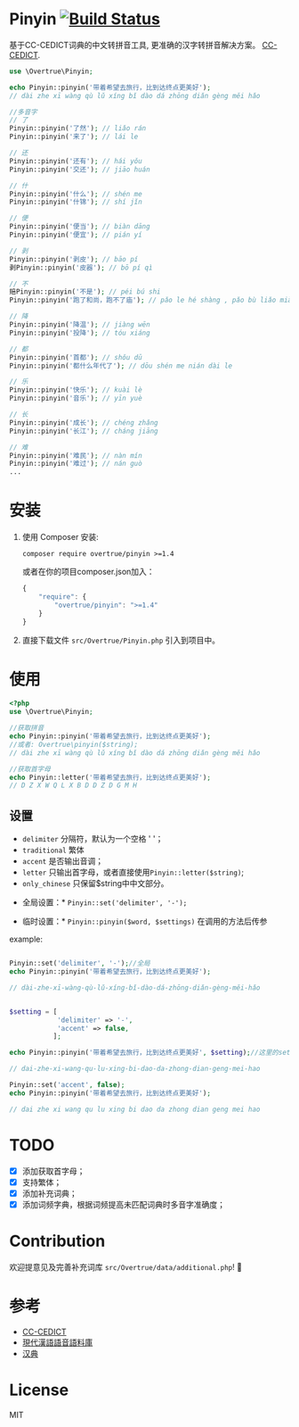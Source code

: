 Pinyin [![Build Status](https://travis-ci.org/overtrue/pinyin.svg?branch=master)](https://travis-ci.org/overtrue/pinyin)
======

基于CC-CEDICT词典的中文转拼音工具, 更准确的汉字转拼音解决方案。 [CC-CEDICT](http://cc-cedict.org/wiki/).

```php
use \Overtrue\Pinyin;

echo Pinyin::pinyin('带着希望去旅行，比到达终点更美好');
// dài zhe xī wàng qù lǔ xíng bǐ dào dá zhōng diǎn gèng měi hǎo

//多音字
// 了
Pinyin::pinyin('了然'); // liǎo rán
Pinyin::pinyin('来了'); // lái le

// 还
Pinyin::pinyin('还有'); // hái yǒu
Pinyin::pinyin('交还'); // jiāo huán

// 什
Pinyin::pinyin('什么'); // shén me
Pinyin::pinyin('什锦'); // shí jǐn

// 便
Pinyin::pinyin('便当'); // biàn dāng
Pinyin::pinyin('便宜'); // pián yí

// 剥
Pinyin::pinyin('剥皮'); // bāo pí
剥Pinyin::pinyin('皮器'); // bō pí qì

// 不
赔Pinyin::pinyin('不是'); // péi bú shi
Pinyin::pinyin('跑了和尚，跑不了庙'); // pǎo le hé shàng , pǎo bù liǎo miào

// 降
Pinyin::pinyin('降温'); // jiàng wēn
Pinyin::pinyin('投降'); // tóu xiáng

// 都
Pinyin::pinyin('首都'); // shǒu dū
Pinyin::pinyin('都什么年代了'); // dōu shén me nián dài le

// 乐
Pinyin::pinyin('快乐'); // kuài lè
Pinyin::pinyin('音乐'); // yīn yuè

// 长
Pinyin::pinyin('成长'); // chéng zhǎng
Pinyin::pinyin('长江'); // cháng jiāng

// 难
Pinyin::pinyin('难民'); // nàn mín
Pinyin::pinyin('难过'); // nán guò
...

```


# 安装
1. 使用 Composer 安装:
	```
	composer require overtrue/pinyin >=1.4
	```
	或者在你的项目composer.json加入：
	```javascript
	{
	    "require": {
	        "overtrue/pinyin": ">=1.4"
	    }
	}
	```

2. 直接下载文件 `src/Overtrue/Pinyin.php` 引入到项目中。


# 使用

```php
<?php
use \Overtrue\Pinyin;

//获取拼音
echo Pinyin::pinyin('带着希望去旅行，比到达终点更美好');
//或者: Overtrue\pinyin($string);
// dài zhe xī wàng qù lǔ xíng bǐ dào dá zhōng diǎn gèng měi hǎo

//获取首字母
echo Pinyin::letter('带着希望去旅行，比到达终点更美好');
// D Z X W Q L X B D D Z D G M H

```

## 设置

- `delimiter` 分隔符，默认为一个空格 ' '；
- `traditional` 繁体
- `accent` 是否输出音调；
- `letter` 只输出首字母，或者直接使用`Pinyin::letter($string)`;
- `only_chinese` 只保留$string中中文部分。

* 全局设置：*  `Pinyin::set('delimiter', '-');`

* 临时设置：*  `Pinyin::pinyin($word, $settings)` 在调用的方法后传参

example:

```php

Pinyin::set('delimiter', '-');//全局
echo Pinyin::pinyin('带着希望去旅行，比到达终点更美好');

// dài-zhe-xī-wàng-qù-lǔ-xíng-bǐ-dào-dá-zhōng-diǎn-gèng-měi-hǎo
```
```php

$setting = [
			'delimiter' => '-',
			'accent' => false,
		   ];

echo Pinyin::pinyin('带着希望去旅行，比到达终点更美好', $setting);//这里的setting只是临时修改，并非全局设置

// dai-zhe-xi-wang-qu-lu-xing-bi-dao-da-zhong-dian-geng-mei-hao
```

```php
Pinyin::set('accent', false);
echo Pinyin::pinyin('带着希望去旅行，比到达终点更美好');

// dai zhe xi wang qu lu xing bi dao da zhong dian geng mei hao
```

# TODO
- [x] 添加获取首字母；
- [x] 支持繁体；
- [x] 添加补充词典；
- [x] 添加词频字典，根据词频提高未匹配词典时多音字准确度；

# Contribution
欢迎提意见及完善补充词库 `src/Overtrue/data/additional.php`! :kiss:

# 参考
- [CC-CEDICT](http://cc-cedict.org/wiki/)
- [現代漢語語音語料庫](http://mmc.sinica.edu.tw/intro_c_01.html)
- [汉典](http://www.zdic.net/)

# License

MIT
